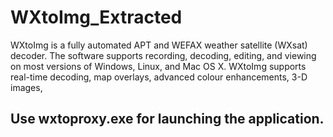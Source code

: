 # WXtoImg_Extracted
WXtoImg is a fully automated APT and WEFAX weather satellite (WXsat) decoder. The software supports recording, decoding, editing, and viewing on most versions of Windows, Linux, and Mac OS X. WXtoImg supports real-time decoding, map overlays, advanced colour enhancements, 3-D images,

## Use wxtoproxy.exe for launching the application. 